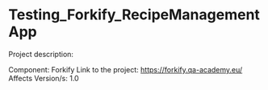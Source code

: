 # Testing_Forkify_RecipeManagementApp


Project description:

Component: Forkify
Link to the project: https://forkify.qa-academy.eu/
Affects Version/s: 1.0
